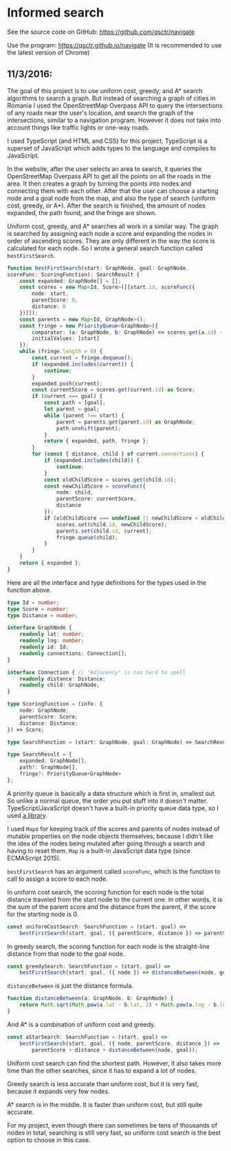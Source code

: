 # Informed search

See the source code on GitHub: https://github.com/qsctr/navigate

Use the program: https://qsctr.github.io/navigate (It is recommended to use the latest version of Chrome)

## 11/3/2016:

The goal of this project is to use uniform cost, greedy, and A* search algorithms to search a graph. But instead of searching a graph of cities in Romania I used the OpenStreetMap Overpass API to query the intersections of any roads near the user's location, and search the graph of the intersections, similar to a navigation program. However it does not take into account things like traffic lights or one-way roads.

I used TypeScript (and HTML and CSS) for this project. TypeScript is a superset of JavaScript which adds types to the language and compiles to JavaScript.

In the website, after the user selects an area to search, it queries the OpenStreetMap Overpass API to get all the points on all the roads in the area. It then creates a graph by turning the points into nodes and connecting them with each other. After that the user can choose a starting node and a goal node from the map, and also the type of search (uniform cost, greedy, or A*). After the search is finished, the amount of nodes expanded, the path found, and the fringe are shown.

Uniform cost, greedy, and A* searches all work in a similar way. The graph is searched by assigning each node a score and expanding the nodes in order of ascending scores. They are only different in the way the score is calculated for each node. So I wrote a general search function called `bestFirstSearch`.

```typescript
function bestFirstSearch(start: GraphNode, goal: GraphNode,
scoreFunc: ScoringFunction): SearchResult {
    const expanded: GraphNode[] = [];
    const scores = new Map<Id, Score>([[start.id, scoreFunc({
        node: start,
        parentScore: 0,
        distance: 0
    })]]);
    const parents = new Map<Id, GraphNode>();
    const fringe = new PriorityQueue<GraphNode>({
        comparator: (a: GraphNode, b: GraphNode) => scores.get(a.id) - scores.get(b.id),
        initialValues: [start]
    });
    while (fringe.length > 0) {
        const current = fringe.dequeue();
        if (expanded.includes(current)) {
            continue;
        }
        expanded.push(current);
        const currentScore = scores.get(current.id) as Score;
        if (current === goal) {
            const path = [goal];
            let parent = goal;
            while (parent !== start) {
                parent = parents.get(parent.id) as GraphNode;
                path.unshift(parent);
            }
            return { expanded, path, fringe };
        }
        for (const { distance, child } of current.connections) {
            if (expanded.includes(child)) {
                continue;
            }
            const oldChildScore = scores.get(child.id);
            const newChildScore = scoreFunc({
                node: child,
                parentScore: currentScore,
                distance
            });
            if (oldChildScore === undefined || newChildScore < oldChildScore) {
                scores.set(child.id, newChildScore);
                parents.set(child.id, current);
                fringe.queue(child);
            }
        }
    }
    return { expanded };
}
```

Here are all the interface and type definitions for the types used in the function above.

```typescript
type Id = number;
type Score = number;
type Distance = number;

interface GraphNode {
    readonly lat: number;
    readonly lng: number;
    readonly id: Id;
    readonly connections: Connection[];
}

interface Connection { // "Adjacency" is too hard to spell
    readonly distance: Distance;
    readonly child: GraphNode;
}

type ScoringFunction = (info: {
    node: GraphNode;
    parentScore: Score;
    distance: Distance;
}) => Score;

type SearchFunction = (start: GraphNode, goal: GraphNode) => SearchResult;

type SearchResult = {
    expanded: GraphNode[],
    path?: GraphNode[],
    fringe?: PriorityQueue<GraphNode>
};
```

A priority queue is basically a data structure which is first in, smallest out. So unlike a normal queue, the order you put stuff into it doesn't matter. TypeScript/JavaScript doesn't have a built-in priority queue data type, so I used [a library](https://github.com/adamhooper/js-priority-queue/).

I used `Map`s for keeping track of the scores and parents of nodes instead of mutable properties on the node objects themselves, because I didn't like the idea of the nodes being mutated after going through a search and having to reset them. `Map` is a built-in JavaScript data type (since ECMAScript 2015).

`bestFirstSearch` has an argument called `scoreFunc`, which is the function to call to assign a score to each node.

In uniform cost search, the scoring function for each node is the total distance traveled from the start node to the current one. In other words, it is the sum of the parent score and the distance from the parent, if the score for the starting node is 0.

```typescript
const uniformCostSearch: SearchFunction = (start, goal) =>
    bestFirstSearch(start, goal, ({ parentScore, distance }) => parentScore + distance);
```

In greedy search, the scoring function for each node is the straight-line distance from that node to the goal node.

```typescript
const greedySearch: SearchFunction = (start, goal) =>
    bestFirstSearch(start, goal, ({ node }) => distanceBetween(node, goal));
```

`distanceBetween` is just the distance formula.

```typescript
function distanceBetween(a: GraphNode, b: GraphNode) {
    return Math.sqrt(Math.pow(a.lat - b.lat, 2) + Math.pow(a.lng - b.lng, 2));
}
```

And A* is a combination of uniform cost and greedy.

```typescript
const aStarSearch: SearchFunction = (start, goal) =>
    bestFirstSearch(start, goal, ({ node, parentScore, distance }) =>
        parentScore + distance + distanceBetween(node, goal));
```

Uniform cost search can find the shortest path. However, it also takes more time than the other searches, since it has to expand a lot of nodes.

Greedy search is less accurate than uniform cost, but it is very fast, because it expands very few nodes.

A* search is in the middle. It is faster than uniform cost, but still quite accurate.

For my project, even though there can sometimes be tens of thousands of nodes in total, searching is still very fast, so uniform cost search is the best option to choose in this case.
